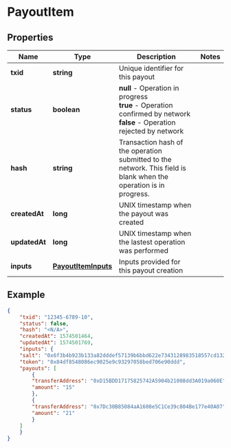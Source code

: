 # PayoutItem

## Properties
Name | Type | Description | Notes
------------ | ------------- | ------------- | -------------
**txid** | **string** | Unique identifier for this payout | 
**status** | **boolean** | <b>null</b> - Operation in progress </br> <b>true</b> - Operation confirmed by network </br> <b>false</b> - Operation rejected by network </br> | 
**hash** | **string** | Transaction hash of the operation submitted to the network. This field is blank when the operation is in progress. | 
**createdAt** | **long** | UNIX timestamp when the payout was created | 
**updatedAt** | **long** | UNIX timestamp when the lastest operation was performed | 
**inputs** | [**PayoutItemInputs**](PayoutItemInputs.md) | Inputs provided for this payout creation | 


## Example

```json
{
    "txid": "12345-6789-10",
    "status": false,
    "hash": "<N/A>",
    "createdAt": 1574501464,
    "updatedAt": 1574501769,
    "inputs": {
    "salt": "0x6f3b4b923b133a82dddef57139b6bbd622e7343128983518557cd13201c5462b",
    "token": "0x84df8548086ec9025e9c93297058bed706e90ddd",
    "payouts": [
        {
        "transferAddress": "0xD15BDD17175825742A5904b21008dd3A019a060E",
        "amount": "15"
        },
        {
        "transferAddress": "0x7Dc30B85084aA1608e5C1Ce39c804Be177e40A07",
        "amount": "21"
        }
    ]
    }
}
```